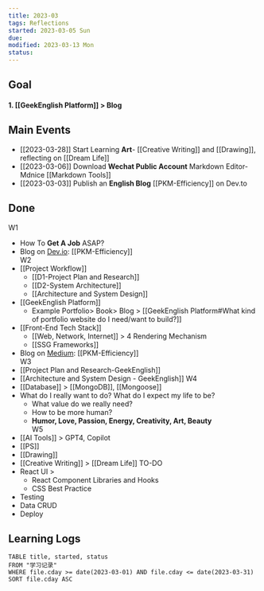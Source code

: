 ```yaml
---
title: 2023-03
tags: Reflections   
started: 2023-03-05 Sun
due: 
modified: 2023-03-13 Mon
status: 
---
```

## Goal
#### 1. [[GeekEnglish Platform]] > Blog
## Main Events
- [[2023-03-28]] Start Learning **Art**- [[Creative Writing]] and [[Drawing]], reflecting on [[Dream Life]]
- [[2023-03-06]] Download **Wechat Public Account** Markdown Editor- Mdnice [[Markdown Tools]]
- [[2023-03-03]] Publish an **English Blog** [[PKM-Efficiency]] on Dev.to
## Done
W1
- How To **Get A Job** ASAP?
- Blog on <u>Dev.io</u>: [[PKM-Efficiency]]  
W2
- [[Project Workflow]]
	- [[D1-Project Plan and Research]]
	- [[D2-System Architecture]]
	- [[Architecture and System Design]]
- [[GeekEnglish Platform]] 
	- Example Portfolio> Book> Blog > [[GeekEnglish Platform#What kind of portfolio website do I need/want to build?]]
- [[Front-End Tech Stack]]
	- [[Web, Network, Internet]] > 4 Rendering Mechanism
	- [[SSG Frameworks]]
- Blog on <u>Medium</u>: [[PKM-Efficiency]]  
W3
- [[Project Plan and Research-GeekEnglish]]
- [[Architecture and System Design - GeekEnglish]]
W4  
- [[Database]] >  [[MongoDB]], [[Mongoose]]
- What do I really want to do? What do I expect my life to be?
	- What value do we really need?
	- How to be more human?
	- **Humor, Love, Passion, Energy, Creativity, Art, Beauty**  
W5
- [[AI Tools]] > GPT4, Copilot
- [[PS]]
- [[Drawing]]
- [[Creative Writing]] > [[Dream Life]]
TO-DO
- React UI > 
	- React Component Libraries and Hooks
	- CSS Best Practice
- Testing
- Data CRUD
- Deploy  
## Learning Logs

```dataview
TABLE title, started, status
FROM "学习记录"
WHERE file.cday >= date(2023-03-01) AND file.cday <= date(2023-03-31)
SORT file.cday ASC
```